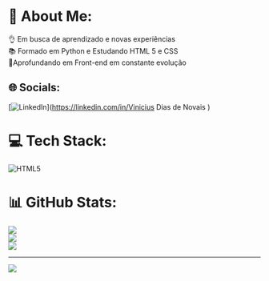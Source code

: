 # 💫 About Me:
👌 Em busca de aprendizado e novas experiências<br>📚 Formado em Python e Estudando HTML 5 e CSS<br>💯Aprofundando em Front-end em constante evolução


## 🌐 Socials:
[![LinkedIn](https://img.shields.io/badge/LinkedIn-%230077B5.svg?logo=linkedin&logoColor=white)](https://linkedin.com/in/Vinicius Dias de Novais ) 

# 💻 Tech Stack:
![HTML5](https://img.shields.io/badge/html5-%23E34F26.svg?style=for-the-badge&logo=html5&logoColor=white)
# 📊 GitHub Stats:
![](https://github-readme-stats.vercel.app/api?username=viniciusdiasn&theme=shadow_blue&hide_border=false&include_all_commits=false&count_private=true)<br/>
![](https://github-readme-streak-stats.herokuapp.com/?user=viniciusdiasn&theme=shadow_blue&hide_border=false)<br/>
![](https://github-readme-stats.vercel.app/api/top-langs/?username=viniciusdiasn&theme=shadow_blue&hide_border=false&include_all_commits=false&count_private=true&layout=compact)

---
[![](https://visitcount.itsvg.in/api?id=viniciusdiasn&icon=0&color=0)](https://visitcount.itsvg.in)

<!-- Proudly created with GPRM ( https://gprm.itsvg.in ) -->
